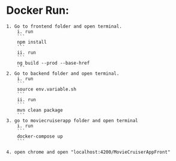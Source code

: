 # Docker Run:
	1. Go to frontend folder and open terminal.
		i. run 
		```
		npm install
		```
		ii. run 
		```
		ng build --prod --base-href
		```
	2. Go to backend folder and open terminal.
		i. run 
		```
		source env.variable.sh
		```
		ii. run 
		``` 
		mvn clean package
		```
	3. go to moviecruiserapp folder and open terminal
		i. run 
		``` 
		docker-compose up
		```
		
	4. open chrome and open "localhost:4200/MovieCruiserAppFront"